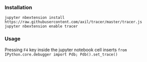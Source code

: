 ### Installation

    jupyter nbextension install https://raw.githubusercontent.com/axil/tracer/master/tracer.js
    jupyter nbextension enable tracer

### Usage

Pressing `F4` key inside the jupyter notebook cell inserts `from IPython.core.debugger import Pdb; Pdb().set_trace()`